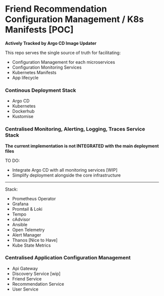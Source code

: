 
# Friend Recommendation Configuration Management / K8s Manifests [POC]
**Actively Tracked by Argo CD Image Updater**

This repo serves the single source of truth for facilitating:
- Configuration Management for each microservices
- Configuration Monitoring Services 
- Kubernetes Manifests
- App lifecycle

### Continous Deployment Stack
- Argo CD
- Kubernetes 
- Dockerhub
- Kustomise 

### Centralised Monitoring, Alerting, Logging, Traces Service Stack 
**The current implementation is not INTEGRATED with the main deployment files**

TO DO:
- Integrate Argo CD with all monitoring services [WIP]
- Simplify deployment alongside the core infrastructure

----
Stack: 
- Prometheus Operator
- Grafana
- Promtail & Loki
- Tempo 
- cAdvisor
- Ansible 
- Open Telemetry
- Alert Manager 
- Thanos [Nice to Have]
- Kube State Metrics

### Centralised Application Configuration Management 
- Api Gateway 
- Discovery Service [wip]
- Friend Service 
- Recommendation Service 
- User Service 
